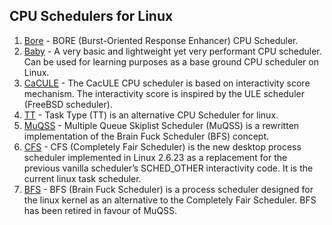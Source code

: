 ## CPU Schedulers for Linux
1. [Bore](https://github.com/firelzrd/bore-scheduler) - BORE (Burst-Oriented Response Enhancer) CPU Scheduler.
2. [Baby](https://github.com/hamadmarri/Baby-CPU-Scheduler) - A very basic and lightweight yet very performant CPU scheduler. Can be used for learning purposes as a base ground CPU scheduler on Linux.
3. [CaCULE](https://github.com/hamadmarri/cacule-cpu-scheduler) - The CacULE CPU scheduler is based on interactivity score mechanism. The interactivity score is inspired by the ULE scheduler (FreeBSD scheduler).
4. [TT](https://github.com/hamadmarri/TT-CPU-Scheduler) - Task Type (TT) is an alternative CPU Scheduler for linux.
5. [MuQSS](http://ck.kolivas.org/patches/muqss) - Multiple Queue Skiplist Scheduler (MuQSS) is a rewritten implementation of the Brain Fuck Scheduler (BFS) concept.
6. [CFS](https://www.kernel.org/doc/html/latest/scheduler/sched-design-CFS.html) - CFS (Completely Fair Scheduler) is the new desktop process scheduler implemented in Linux 2.6.23 as a replacement for the previous vanilla scheduler’s SCHED_OTHER interactivity code. It is the current linux task scheduler.
7. [BFS](https://www.phoronix.com/scan.php?page=search&q=Brain+Fuck+Scheduler) - BFS (Brain Fuck Scheduler) is a process scheduler designed for the linux kernel as an alternative to the Completely Fair Scheduler. BFS has been retired in favour of MuQSS.
